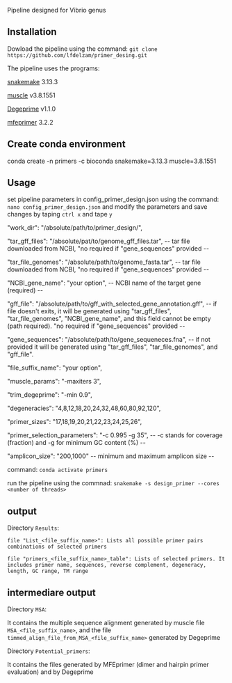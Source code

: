Pipeline designed for Vibrio genus 
## Installation ##
Dowload the pipeline using the command:
	`git clone https://github.com/lfdelzam/primer_desing.git`

The pipeline uses the programs:

[snakemake](https://snakemake.github.io) 3.13.3

[muscle](http://www.drive5.com/muscle) v3.8.1551

[Degeprime](https://github.com/EnvGen/DEGEPRIME) v1.1.0

[mfeprimer](https://github.com/quwubin/MFEprimer-3.0/releases/tag/v3.2.2) 3.2.2

## Create conda environment ##

conda create -n primers -c bioconda snakemake=3.13.3 muscle=3.8.1551

## Usage ##

set pipeline parameters in config_primer_design.json using the command:
`nano config_primer_design.json`
and modify the parameters and save changes by taping `ctrl x` and tape `y`

  "work_dir": "/absolute/path/to/primer_design/",

  "tar_gff_files": "/absolute/pat/to/genome_gff_files.tar",   -- tar file downloaded from NCBI, "no required if "gene_sequences" provided --

  "tar_file_genomes": "/absolute/path/to/genome_fasta.tar",   -- tar file downloaded from NCBI, "no required if "gene_sequences" provided --

  "NCBI_gene_name": "your option", -- NCBI name of the target gene (required) --

  "gff_file": "/absolute/path/to/gff_with_selected_gene_annotation.gff", -- if file doesn't exits, it will be generated using "tar_gff_files", "tar_file_genomes", "NCBI_gene_name", and this field cannot be empty (path required). "no required if "gene_sequences" provided --

  "gene_sequences": "/absolute/path/to/gene_sequeneces.fna",  -- if not provided it will be generated using "tar_gff_files", "tar_file_genomes", and "gff_file".

  "file_suffix_name": "your option",

  "muscle_params": "-maxiters 3",

  "trim_degeprime": "-min 0.9",

  "degeneracies": "4,8,12,18,20,24,32,48,60,80,92,120",

  "primer_sizes": "17,18,19,20,21,22,23,24,25,26",

  "primer_selection_parameters": "-c 0.995 -g 35", -- -c stands for coverage (fraction) and -g for minimum GC content (%) --

  "amplicon_size": "200,1000" -- minimum and maximum amplicon size --

command:
`conda activate primers`

run the pipeline using the commnad:
`snakemake -s design_primer --cores <number of threads>`

## output ##

Directory `Results`:

	file "List_<file_suffix_name>": Lists all possible primer pairs combinations of selected primers

	file "primers_<file_suffix_name>_table": Lists of selected primers. It includes primer name, sequences, reverse complement, degeneracy, length, GC range, TM range


## intermediare output ##

Directory `MSA`:

It contains the multiple sequence alignment generated by muscle file `MSA_<file_suffix_name>`, and the file `timmed_align_file_from_MSA_<file_suffix_name>` generated by Degeprime

Directory `Potential_primers`:

It contains the files generated by MFEprimer (dimer and hairpin primer evaluation) and by Degeprime
